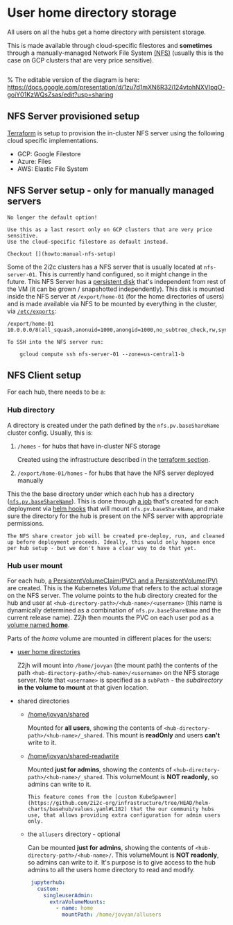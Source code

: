 # User home directory storage

All users on all the hubs get a home directory with persistent storage. 

This is made available through cloud-specific filestores and **sometimes** through a manually-managed Network File System [(NFS)](https://en.wikipedia.org/wiki/Network_File_System) (usually this is the case on GCP clusters that are very price sensitive).

```{figure} ../../images/infrastructure-storage-layer.png
```

% The editable version of the diagram is here: https://docs.google.com/presentation/d/1zu7d1mXN6R32i124vtohNXVIpqO-goiY01KzWQsZsas/edit?usp=sharing

## NFS Server provisioned setup

[Terraform](topic:terraform) is setup to provision the in-cluster NFS server using the following cloud specific implementations.

* GCP: Google Filestore
* Azure: Files
* AWS: Elastic File System

## NFS Server setup - only for manually managed servers

```{warning}
No longer the default option!

Use this as a last resort only on GCP clusters that are very price sensitive.
Use the cloud-specific filestore as default instead.

Checkout [](howto:manual-nfs-setup)
```

Some of the 2i2c clusters has a NFS server that is usually located at `nfs-server-01`. This is currently hand configured, so it might change in the future. This NFS Server has a [persistent disk](https://cloud.google.com/persistent-disk) that's independent from rest of the VM (it can be grown / snapshotted independently). This disk is mounted inside the NFS server at `/export/home-01` (for the home directories of users) and is made available via NFS to be mounted by everything in the cluster, via [`/etc/exports`](https://access.redhat.com/documentation/en-us/red_hat_enterprise_linux/5/html/deployment_guide/s1-nfs-server-config-exports):

```
/export/home-01 10.0.0.0/8(all_squash,anonuid=1000,anongid=1000,no_subtree_check,rw,sync)
```

```{note}
To SSH into the NFS server run:

    gcloud compute ssh nfs-server-01 --zone=us-central1-b
```

## NFS Client setup

For each hub, there needs to be a:

### Hub directory

A directory is created under the path defined by the `nfs.pv.baseShareName` cluster config.
Usually, this is:

1. `/homes` - for hubs that have in-cluster NFS storage

   Created using the infrastructure described in the [terraform section](topic:terraform).

2. `/export/home-01/homes` - for hubs that have the NFS server deployed manually

  This the the base directory under which each hub has a directory ([`nfs.pv.baseShareName`](https://github.com/2i2c-org/infrastructure/tree/HEAD/helm-charts/basehub/values.yaml#L21)).
  This is done through [a job](https://github.com/2i2c-org/infrastructure/tree/HEAD/helm-charts/basehub/templates/nfs-share-creator.yaml) that's created for each deployment via [helm hooks](https://helm.sh/docs/topics/charts_hooks/) that will mount `nfs.pv.baseShareName`, and make sure the directory for the hub is present on the NFS server with appropriate permissions.

  ```{note}
  The NFS share creator job will be created pre-deploy, run, and cleaned up before deployment proceeds. Ideally, this would only happen once per hub setup - but we don't have a clear way to do that yet.
  ```

### Hub user mount

For each hub, [a PersistentVolumeClaim(PVC) and a PersistentVolume(PV)](https://github.com/2i2c-org/infrastructure/tree/HEAD/helm-charts/basehub/templates/nfs.yaml) are created.
This is the Kubernetes *Volume* that refers to the actual storage on the NFS server.
The volume points to the hub directory created for the hub and user at `<hub-directory-path>/<hub-name>/<username>`
(this name is dynamically determined as a combination of `nfs.pv.baseShareName` and the current release name).
Z2jh then mounts the PVC on each user pod as a [volume named **home**](https://github.com/jupyterhub/zero-to-jupyterhub-k8s/tree/HEAD/jupyterhub/files/hub/jupyterhub_config.py#L277).

Parts of the *home* volume are mounted in different places for the users:
   * [user home directories](https://github.com/2i2c-org/infrastructure/tree/HEAD/helm-charts/basehub/values.yaml#L100)

     Z2jh will mount into `/home/jovyan` (the mount path) the contents of the path `<hub-directory-path>/<hub-name>/<username>` on the NFS storage server. Note that `<username>` is specified as a `subPath` - the *subdirectory* **in the volume to mount** at that given location.

   * shared directories
        * [/home/jovyan/shared](https://github.com/2i2c-org/infrastructure/tree/HEAD/helm-charts/basehub/values.yaml#L106-L109)

          Mounted for **all users**, showing the contents of `<hub-directory-path>/<hub-name>/_shared`. This mount is **readOnly** and users **can't** write to it.

        * [/home/jovyan/shared-readwrite](https://github.com/2i2c-org/infrastructure/tree/HEAD/helm-charts/basehub/values.yaml#L84-L86)

          Mounted **just for admins**, showing the contents of `<hub-directory-path>/<hub-name>/_shared`. This volumeMount is **NOT readonly**, so admins can write to it.

          ```{note}
          This feature comes from the [custom KubeSpawner](https://github.com/2i2c-org/infrastructure/tree/HEAD/helm-charts/basehub/values.yaml#L182) that the our community hubs use, that allows providing extra configuration for admin users only.
          ```
        *  the `allusers` directory - optional

           Can be mounted **just for admins**, showing the contents of `<hub-directory-path>/<hub-name>/`. This volumeMount is **NOT readonly**, so admins can write to it. It's purpose is to give access to the hub admins to all the users home directory to read and modify.

           ```yaml
            jupyterhub:
              custom:
                singleuserAdmin:
                  extraVolumeMounts:
                    - name: home
                      mountPath: /home/jovyan/allusers
            ```
